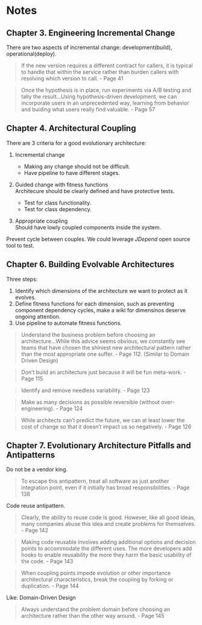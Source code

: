 # Notes

## Chapter 3. Engineering Incremental Change

There are two aspects of incremental change: development(build), operational(deploy).

> If the new version requires a different contract for callers, it is typical to handle that within the service rather than burden callers with resolving which version to call. - Page 41

> Once the hypothesis is in place, run experiments via A/B testing and tally the result...Using hypothesis-driven development, we can incorporate users in an unprecedented way, learning from behavior and buiding what users really find valuable. - Page 57

## Chapter 4. Architectural Coupling
There are 3 criteria for a good evolutionary architecture:
1. Incremental change  
   - Making any change should not be difficult.  
   - Have pipeline to have different stages.

2. Guided change with fitness functions  
Architecure should be clearly defined and have protective tests.
   - Test for class functionality.
   - Test for class dependency.

3. Appropriate coupling  
Should have lowly coupled components inside the system.

Prevent cycle between couples. We could leverage *JDepend* open source tool to test.

## Chapter 6. Building Evolvable Architectures
Three steps:
1. Identify which dimensions of the architecture we want to protect as it evolves.
2. Define fitness functions for each dimension, such as preventing component dependency cycles, make a wiki for dimensinos deserve ongoing attention.
3. Use pipeline to automate fitness functions. 

> Understand the business problem before choosing an architecture...While this advice seems obvious, we constantly see teams that have chosen the shiniest new architectural pattern rather than the most appropriate one suffer.  - Page 112. (Similar to Domain Driven Design)

> Don’t build an architecture just because it will be fun meta-work. - Page 115

> Identify and remove needless variability. - Page 123

> Make as many decisions as possible reversible (without over- engineering). - Page 124

> While architects can’t predict the future, we can at least lower the cost of change so that it doesn’t impact us so negatively. - Page 126

## Chapter 7. Evolutionary Architecture Pitfalls and Antipatterns
Do not be a vendor king.
> To escape this antipattern, treat all software as just another integration point, even if it initially has broad responsibilities. - Page 138

Code reuse antipattern.
> Clearly, the ability to reuse code is good. However, like all good ideas, many companies abuse this idea and create problems for themselves. - Page 142

> Making code reusable involves adding additional options and decision points to accommodate the different uses. The more developers add hooks to enable reusability the more they harm the basic usability of the code. - Page 143

> When coupling points impede evolution or other importance architectural characteristics, break the coupling by forking or duplication. - Page 144

Like: Domain-Driven Design
> Always understand the problem domain before choosing an architecture rather than the other way around. - Page 145
